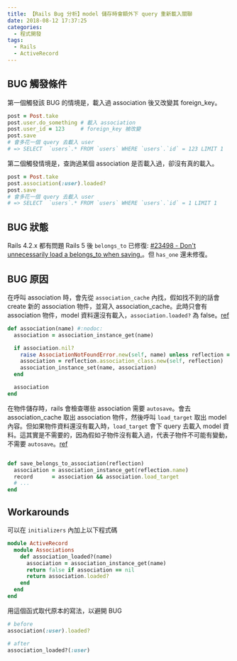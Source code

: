 ```yaml
---
title: 【Rails Bug 分析】model 儲存時會額外下 query 重新載入關聯
date: 2018-08-12 17:37:25
categories:
  - 程式開發
tags:
  - Rails
  - ActiveRecord
---
```


## BUG 觸發條件

第一個觸發該 BUG 的情境是，載入過 association 後又改變其 foreign_key。

```rb
post = Post.take
post.user.do_something # 載入 association
post.user_id = 123     # foreign_key 被改變
post.save
# 會多花一個 query 去載入 user
# => SELECT  `users`.* FROM `users` WHERE `users`.`id` = 123 LIMIT 1
```

第二個觸發情境是，查詢過某個 association 是否載入過，卻沒有真的載入。
```rb
post = Post.take
post.association(:user).loaded?
post.save
# 會多花一個 query 去載入 user
# => SELECT  `users`.* FROM `users` WHERE `users`.`id` = 1 LIMIT 1
```

## BUG 狀態

Rails 4.2.x 都有問題
Rails 5 後 `belongs_to` 已修復: [#23498 - Don't unnecessarily load a belongs_to when saving.](https://github.com/rails/rails/pull/23498)。但 `has_one` 還未修復。

## BUG 原因

在呼叫 association 時，會先從 `association_cache` 內找，假如找不到的話會 create 新的 association 物件，並寫入 association_cache。此時只會有 association 物件，model 資料還沒有載入，`association.loaded?` 為 false。[ref](https://github.com/rails/rails/blob/v4.2.10/activerecord/lib/active_record/associations.rb#L157-L167)
```rb
def association(name) #:nodoc:
  association = association_instance_get(name)

  if association.nil?
    raise AssociationNotFoundError.new(self, name) unless reflection = self.class._reflect_on_association(name)
    association = reflection.association_class.new(self, reflection)
    association_instance_set(name, association)
  end

  association
end
```

在物件儲存時，rails 會檢查哪些 association 需要 `autosave`。會去 association_cache 取出 association 物件，然後呼叫 `load_target` 取出 model 內容。但如果物件資料還沒有載入時，`load_target` 會下 query 去載入 model 資料。這其實是不需要的，因為假如子物件沒有載入過，代表子物件不可能有變動，不需要 `autosave`。[ref](https://github.com/rails/rails/blob/v4.2.10/activerecord/lib/active_record/autosave_association.rb#L431-L452)
```rb

def save_belongs_to_association(reflection)
  association = association_instance_get(reflection.name)
  record      = association && association.load_target
  # ...
end
```

## Workarounds

可以在 `initializers` 內加上以下程式碼
```rb
module ActiveRecord
  module Associations
    def association_loaded?(name)
      association = association_instance_get(name)
      return false if association == nil
      return association.loaded?
    end
  end
end
```

用這個函式取代原本的寫法，以避開 BUG
```rb
# before
association(:user).loaded?

# after
association_loaded?(:user)
```
